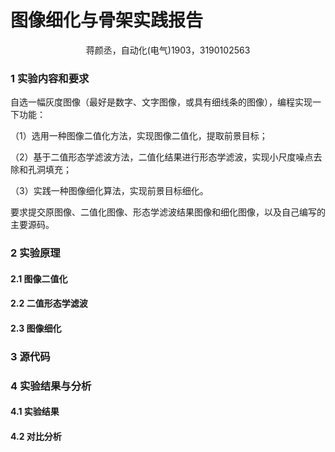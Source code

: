 

# 图像细化与骨架实践报告

<center>蒋颜丞，自动化(电气)1903，3190102563  </center>

### 1 实验内容和要求

​		自选一幅灰度图像（最好是数字、文字图像，或具有细线条的图像），编程实现一下功能：

（1）选用一种图像二值化方法，实现图像二值化，提取前景目标；

（2）基于二值形态学滤波方法，二值化结果进行形态学滤波，实现小尺度噪点去除和孔洞填充；

（3）实践一种图像细化算法，实现前景目标细化。

要求提交原图像、二值化图像、形态学滤波结果图像和细化图像，以及自己编写的主要源码。









### 2 实验原理

#### 2.1 图像二值化



#### 2.2 二值形态学滤波



#### 2.3 图像细化



### 3 源代码



### 4 实验结果与分析

#### 4.1 实验结果





#### 4.2 对比分析

